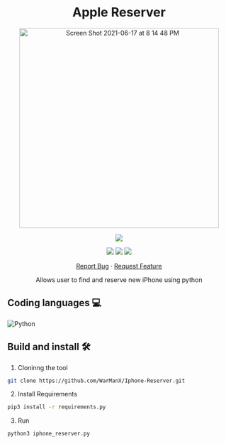 <h1 align="center">
Apple Reserver
</h1>

<p align="center">
  <img width="450" high="650" alt="Screen Shot 2021-06-17 at 8 14 48 PM" src="https://user-images.githubusercontent.com/73632576/123007680-9dd88780-d3ca-11eb-8838-b776963a74f0.png">
</p>

<p align="center">
<img src='https://madewithlove.vercel.app/ae?heart=true&template=for-the-badge'/>
</p>

<p align="center">
  <img src='https://img.shields.io/github/license/WarManX/Iphone-Reserver'/>
   <img src="https://img.shields.io/github/stars/WarManX/Iphone-Reserver"/>
   <img src="https://img.shields.io/github/forks/WarManX/Iphone-Reserver"/>
</p>

<p align="center">
    <a href="https://github.com/WarManX/Iphone-Reserver/issues">Report Bug</a>
    ·
    <a href="https://github.com/WarManX/Iphone-Reserver/issues">Request Feature</a>
  </p>

<p align="center">
  Allows user to find and reserve new iPhone using python
</p>

## Coding languages 💻

![Python](https://img.shields.io/badge/python-3670A0?style=for-the-badge&logo=python&logoColor=ffdd54)

## Build and install 🛠️

1. Cloninng the tool

```bash
git clone https://github.com/WarManX/Iphone-Reserver.git
```

2. Install Requirements

```bash
pip3 install -r requirements.py
```

3. Run

```bash
python3 iphone_reserver.py
```


